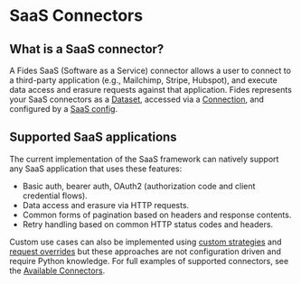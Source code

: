 # SaaS Connectors

## What is a SaaS connector?

A Fides SaaS (Software as a Service) connector allows a user to connect to a third-party application (e.g., Mailchimp, Stripe, Hubspot), and execute data access and erasure requests against that application. Fides represents your SaaS connectors as a [Dataset](../dsr_support/datasets), accessed via a [Connection](../dsr_support/database_connectors), and configured by a [SaaS config](./advanced_configuration/saas_configuration).

## Supported SaaS applications

The current implementation of the SaaS framework can natively support any SaaS application that uses these features:

- Basic auth, bearer auth, OAuth2 (authorization code and client credential flows).
- Data access and erasure via HTTP requests.
- Common forms of pagination based on headers and response contents.
- Retry handling based on common HTTP status codes and headers.

Custom use cases can also be implemented using [custom strategies](./advanced_configuration/custom_strategies) and [request overrides](./advanced_configuration/request_overrides) but these approaches are not configuration driven and require Python knowledge. For full examples of supported connectors, see the [Available Connectors](./available_connectors/adobe).
